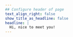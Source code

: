 ```yaml
---
## Configure header of page
text_align_right: false
show_title_as_headline: false
headline: |
  Hi, nice to meet you!
---
```


<!-- this is a subheadline -->
<!--  I'm a Hugo theme you'll want to hang out with. :fr: 

The page you are reading is based on a markdown file- look in `content/about/` to edit. There, look inside the `header`, `main`, and `sidebar` folders to get started building your own "about" page.-->